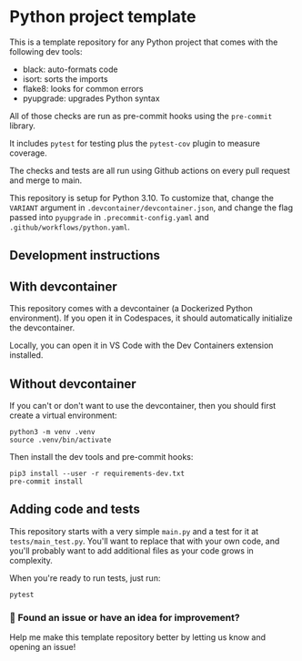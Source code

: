 # Python project template

This is a template repository for any Python project that comes with the following dev tools:

* black: auto-formats code
* isort: sorts the imports
* flake8: looks for common errors
* pyupgrade: upgrades Python syntax

All of those checks are run as pre-commit hooks using the `pre-commit` library.

It includes `pytest` for testing plus the `pytest-cov` plugin to measure coverage.

The checks and tests are all run using Github actions on every pull request and merge to main.

This repository is setup for Python 3.10. To customize that, change the `VARIANT` argument in `.devcontainer/devcontainer.json`, and change the flag passed into `pyupgrade` in `.precommit-config.yaml` and `.github/workflows/python.yaml`.

## Development instructions

## With devcontainer

This repository comes with a devcontainer (a Dockerized Python environment). If you open it in Codespaces, it should automatically initialize the devcontainer.

Locally, you can open it in VS Code with the Dev Containers extension installed.

## Without devcontainer

If you can't or don't want to use the devcontainer, then you should first create a virtual environment:

```
python3 -m venv .venv
source .venv/bin/activate
```

Then install the dev tools and pre-commit hooks:

```
pip3 install --user -r requirements-dev.txt
pre-commit install
```

## Adding code and tests

This repository starts with a very simple `main.py` and a test for it at `tests/main_test.py`.
You'll want to replace that with your own code, and you'll probably want to add additional files
as your code grows in complexity.

When you're ready to run tests, just run:

```
pytest
```

### 🔎 Found an issue or have an idea for improvement?

Help me make this template repository better by letting us know and opening an issue!
